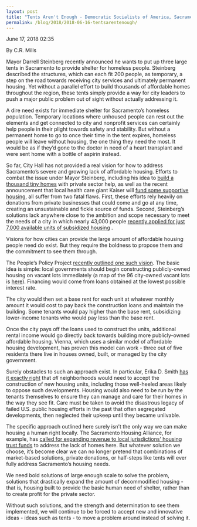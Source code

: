 ```yaml
---
layout: post
title: "Tents Aren't Enough - Democratic Socialists of America, Sacramento"
permalink: /blog/2018/2018-06-16-tentsarentenough/
---
```

June 17, 2018 02:35

By C.R. Mills

Mayor Darrell Steinberg recently announced he wants to put up three large tents in Sacramento to provide shelter for homeless people. Steinberg described the structures, which can each fit 200 people, as temporary, a step on the road towards receiving city services and ultimately permanent housing. Yet without a parallel effort to build thousands of affordable homes throughout the region, these tents simply provide a way for city leaders to push a major public problem out of sight without actually addressing it.

A dire need exists for immediate shelter for Sacramento’s homeless population. Temporary locations where unhoused people can rest out the elements and get connected to city and nonprofit services can certainly help people in their plight towards safety and stability. But without a permanent home to go to once their time in the tent expires, homeless people will leave without housing, the one thing they need the most. It would be as if they’d gone to the doctor in need of a heart transplant and were sent home with a bottle of aspirin instead.

So far, City Hall has not provided a real vision for how to address Sacramento’s severe and growing lack of affordable housing. Efforts to combat the issue under Mayor Steinberg, including his idea to [build a thousand tiny homes](http://www.sacbee.com/news/local/news-columns-blogs/city-beat/article196143064.html) with private sector help, as well as the recent announcement that local health care giant Kaiser will [fund some supportive housing](http://www.sacbee.com/news/local/article211617389.html), all suffer from two fatal flaws. First, these efforts rely heavily on donations from private businesses that could come and go at any time, creating an unsustainable and fickle source of funds. Second, Steinberg’s solutions lack anywhere close to the ambition and scope necessary to meet the needs of a city in which nearly 43,000 people [recently applied for just 7,000 available units of subsidized housing](http://www.sacbee.com/news/local/article197728399.html) .

Visions for how cities can provide the large amount of affordable housing people need do exist. But they require the boldness to propose them and the commitment to see them through.

The People’s Policy Project [recently outlined one such vision](https://peoplespolicyproject.org/2018/04/05/a-plan-to-solve-the-housing-crisis-through-social-housing/). The basic idea is simple: local governments should begin constructing publicly-owned housing on vacant lots immediately (a map of the 96 city-owned vacant lots is [here](http://www.sacbee.com/news/local/homeless/article211626784.html)). Financing would come from loans obtained at the lowest possible interest rate.

The city would then set a base rent for each unit at whatever monthly amount it would cost to pay back the construction loans and maintain the building. Some tenants would pay higher than the base rent, subsidizing lower-income tenants who would pay less than the base rent.

Once the city pays off the loans used to construct the units, additional rental income would go directly back towards building more publicly-owned affordable housing. Vienna, which uses a similar model of affordable housing development, has proven this model can work - three out of five residents there live in houses owned, built, or managed by the city government.

Surely obstacles to such an approach exist. In particular, Erika D. Smith [has it exactly right](http://www.sacbee.com/opinion/opn-columns-blogs/erika-d-smith/article211924364.html) that *all* neighborhoods would need to accept the construction of new housing units, including those well-heeled areas likely to oppose such developments. Housing would also need to be run by the tenants themselves to ensure they can manage and care for their homes in the way they see fit. Care must be taken to avoid the disastrous legacy of failed U.S. public housing efforts in the past that often segregated developments, then neglected their upkeep until they became unlivable.

The specific approach outlined here surely isn’t the only way we can make housing a human right locally. The Sacramento Housing Alliance, for example, has [called for expanding revenue to local jurisdictions’ housing trust funds](http://www.sachousingalliance.org/2017/07/sha-releases-housing-crisis-soultions-research-call-for-action/) to address the lack of homes here. But whatever solution we choose, it’s become clear we can no longer pretend that combinations of market-based solutions, private donations, or half-steps like tents will ever fully address Sacramento’s housing needs.

We need bold solutions of large enough scale to solve the problem, solutions that drastically expand the amount of decommodified housing - that is, housing built to provide the basic human need of shelter, rather than to create profit for the private sector.

Without such solutions, and the strength and determination to see them implemented, we will continue to be forced to accept new and innovative ideas - ideas such as tents - to move a problem around instead of solving it.
